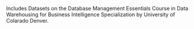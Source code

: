 Includes Datasets on the Database Management Essentials Course in Data Warehousing for Business Intelligence Specialization by University of Colarado Denver.